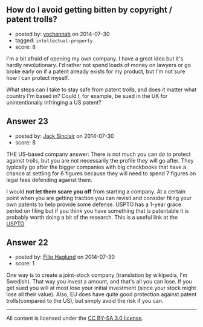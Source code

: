 ## How do I avoid getting bitten by copyright / patent trolls?

- posted by: [yochannah](https://stackexchange.com/users/1677788/yochannah) on 2014-07-30
- tagged: `intellectual-property`
- score: 8

I'm a bit afraid of opening my own company. I have a great idea but it's hardly revolutionary. I'd rather not spend loads of money on lawyers or go broke early on if a patent already exists for my product, but I'm not sure how I can protect myself. 

What steps can I take to stay safe from patent trolls, and does it matter what country I'm based in? Could I, for example, be sued in the UK for unintentionally infringing a US patent?


## Answer 23

- posted by: [Jack Sinclair](https://stackexchange.com/users/1124319/jack-sinclair) on 2014-07-30
- score: 8

<p>THE US-based company answer: There is not much you can do to protect against trolls, but you are not necessarily the profile they will go after. They typically go after the bigger companies with big checkbooks that have a chance at settling for 6 figures because they will need to spend 7 figures on legal fees defending against them.</p>

<p>I would <strong>not let them scare you off</strong> from starting a company. At a certain point when you are getting traction you can revisit and consider filing your own patents to help provide some defense. USPTO has a 1-year grace period on filing but if you think you have something that is patentable it is probably worth doing a bit of the research. This is a useful link at the <a href="http://www.uspto.gov/patents/index.jsp">USPTO</a></p>



## Answer 22

- posted by: [Filip Haglund](https://stackexchange.com/users/292965/filip-haglund) on 2014-07-30
- score: 1

One way is to create a joint-stock company (translation by wikipedia, I'm Swedish). That way you invest a amount, and that's all you can lose. If you get sued you will at most lose your initial investment (since your stock might lose all their value). Also, EU does have quite good protection against patent trolls(compared to the US), but simply avoid the risk if you can.



---

All content is licensed under the [CC BY-SA 3.0 license](https://creativecommons.org/licenses/by-sa/3.0/).
